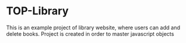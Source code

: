 # TOP-Library
This is an example project of library website, where users can add and delete books. Project is created in order to master javascript objects
